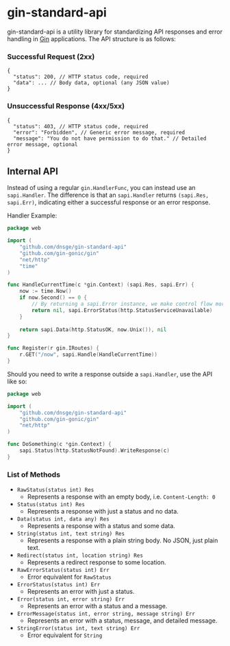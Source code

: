 # gin-standard-api

gin-standard-api is a utility library for standardizing API responses and error handling in [Gin](https://github.com/gin-gonic/gin) applications. The API structure is as follows:


### Successful Request (2xx)
```json5
{
  "status": 200, // HTTP status code, required
  "data": ... // Body data, optional (any JSON value)
}
```

### Unsuccessful Response (4xx/5xx)
```json5
{
  "status": 403, // HTTP status code, required
  "error": "Forbidden", // Generic error message, required
  "message": "You do not have permission to do that." // Detailed error message, optional
}
```

## Internal API

Instead of using a regular `gin.HandlerFunc`, you can instead use an `sapi.Handler`. The difference is that an `sapi.Handler` returns `(sapi.Res, sapi.Err)`, indicating either a successful response or an error response.

Handler Example:

```go
package web

import (
	"github.com/dnsge/gin-standard-api"
	"github.com/gin-gonic/gin"
	"net/http"
	"time"
)

func HandleCurrentTime(c *gin.Context) (sapi.Res, sapi.Err) {
	now := time.Now()
	if now.Second() == 0 {
		// By returning a sapi.Error instance, we make control flow more explicit.
		return nil, sapi.ErrorStatus(http.StatusServiceUnavailable)
	}
	
	return sapi.Data(http.StatusOK, now.Unix()), nil
}

func Register(r gin.IRoutes) {
	r.GET("/now", sapi.Handle(HandleCurrentTime))
}
```

Should you need to write a response outside a `sapi.Handler`, use the API like so:

```go
package web

import (
	"github.com/dnsge/gin-standard-api"
	"github.com/gin-gonic/gin"
	"net/http"
)

func DoSomething(c *gin.Context) {
    sapi.Status(http.StatusNotFound).WriteResponse(c)
}
```

### List of Methods
- `RawStatus(status int) Res` 
  - Represents a response with an empty body, i.e. `Content-Length: 0`
- `Status(status int) Res`
  - Represents a response with just a status and no data.
- `Data(status int, data any) Res`
  - Represents a response with a status and some data.
- `String(status int, text string) Res`
  - Represents a response with a plain string body. No JSON, just plain text.
- `Redirect(status int, location string) Res`
  - Represents a redirect response to some location.
- `RawErrorStatus(status int) Err`
  - Error equivalent for `RawStatus`
- `ErrorStatus(status int) Err`
  - Represents an error with just a status.
- `Error(status int, error string) Err`
  - Represents an error with a status and a message.
- `ErrorMessage(status int, error string, message string) Err`
  - Represents an error with a status, message, and detailed message.
- `StringError(status int, text string) Err`
  - Error equivalent for `String`